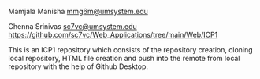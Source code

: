 
Mamjala Manisha 
mmg6m@umsystem.edu

Chenna Srinivas 
sc7vc@umsystem.edu
https://github.com/sc7vc/Web_Applications/tree/main/Web/ICP1


This is an ICP1 repository which consists of the repository creation, cloning local repository, HTML file creation and push into the remote from local repository with the help of Github Desktop. 

